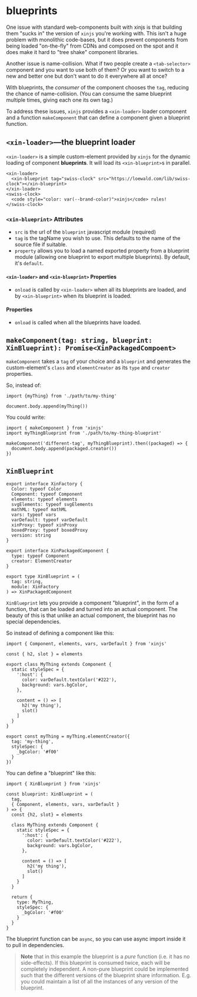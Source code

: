# blueprints

One issue with standard web-components built with xinjs is that building them
"sucks in" the version of `xinjs` you're working with. This isn't a huge problem
with monolithic code-bases, but it does prevent components from being loaded
"on-the-fly" from CDNs and composed on the spot and it does make it hard to
"tree shake" component libraries.

Another issue is name-collision. What if two people create a `<tab-selector>` component
and you want to use both of them? Or you want to switch to a new and better one but
don't want to do it everywhere all at once?

With blueprints, the *consumer* of the component chooses the `tag`, reducing the
chance of name-collision. (You can consume the same blueprint multiple times,
giving each one its own tag.)

To address these issues, `xinjs` provides a `<xin-loader>` loader component and
a function `makeComponent` that can define a component given a blueprint
function.

## `<xin-loader>`—the blueprint loader

`<xin-loader>` is a simple custom-element provided by `xinjs` for the dynamic loading
of component **blueprints**. It will load its `<xin-blueprint>`s in parallel.

```
<xin-loader>
  <xin-blueprint tag="swiss-clock" src="https://loewald.com/lib/swiss-clock"></xin-blueprint>
</xin-loader>
<swiss-clock>
  <code style="color: var(--brand-color)">xinjs</code> rules!
</swiss-clock>
```

### `<xin-blueprint>` Attributes

- `src` is the url of the `blueprint` javascript module (required)
- `tag` is the tagName you wish to use. This defaults to the name of the source file if suitable.
- `property` allows you to load a named exported property from a blueprint module
  (allowing one blueprint to export multiple blueprints). By default, it's `default`.

#### `<xin-loader>` and `<xin-blueprint>` Properties

- `onload` is called by `<xin-loader>` when all its blueprints are loaded, and by
  `<xin-blueprint>` when its blueprint is loaded.

#### Properties

- `onload` is called when all the blueprints have loaded.

## `makeComponent(tag: string, blueprint: XinBlueprint): Promise<XinPackagedCompoent>`

`makeComponent` takes a `tag` of your choice and a `blueprint` and generates
the custom-element's `class` and `elementCreator` as its `type` and `creator`
properties.

So, instead of:

    import {myThing} from './path/to/my-thing'

    document.body.append(myThing())

You could write:

    import { makeComponent } from 'xinjs'
    import myThingBlueprint from './path/to/my-thing-blueprint'

    makeComponent('different-tag', myThingBlueprint).then((packaged) => {
      document.body.append(packaged.creator())
    })


## `XinBlueprint`

    export interface XinFactory {
      Color: typeof Color
      Component: typeof Component
      elements: typeof elements
      svgElements: typeof svgElements
      mathML: typeof mathML
      vars: typeof vars
      varDefault: typeof varDefault
      xinProxy: typeof xinProxy
      boxedProxy: typeof boxedProxy
      version: string
    }

    export interface XinPackagedComponent {
      type: typeof Component
      creator: ElementCreator
    }

    export type XinBlueprint = (
      tag: string,
      module: XinFactory
    ) => XinPackagedComponent

`XinBlueprint` lets you provide a component "blueprint", in the form of a function,
that can be loaded and turned into an actual component. The beauty of this is that
unlike an actual component, the blueprint has no special dependencies.

So instead of defining a component like this:

    import { Component, elements, vars, varDefault } from 'xinjs'

    const { h2, slot } = elements

    export class MyThing extends Component {
      static styleSpec = {
        ':host': {
          color: varDefault.textColor('#222'),
          background: vars.bgColor,
        },

        content = () => [
          h2('my thing'),
          slot()
        ]
      }
    }

    export const myThing = myThing.elementCreator({
      tag: 'my-thing',
      styleSpec: {
        _bgColor: '#f00'
      }
    })

You can define a "blueprint" like this:

    import { XinBlueprint } from 'xinjs'

    const blueprint: XinBlueprint = (
      tag,
      { Component, elements, vars, varDefault }
    ) => {
      const {h2, slot} = elements

      class MyThing extends Component {
        static styleSpec = {
          ':host': {
            color: varDefault.textColor('#222'),
            background: vars.bgColor,
          },

          content = () => [
            h2('my thing'),
            slot()
          ]
        }
      }

      return {
        type: MyThing,
        styleSpec: {
          _bgColor: '#f00'
        }
      }
    }

The blueprint function can be `async`, so you can use async import inside it to pull in dependencies.

> **Note** that in this example the blueprint is a *pure* function (i.e. it has no side-effects).
> If this blueprint is consumed twice, each will be completely independent. A non-pure blueprint
> could be implemented such that the different versions of the blueprint share information.
> E.g. you could maintain a list of all the instances of any version of the blueprint.
